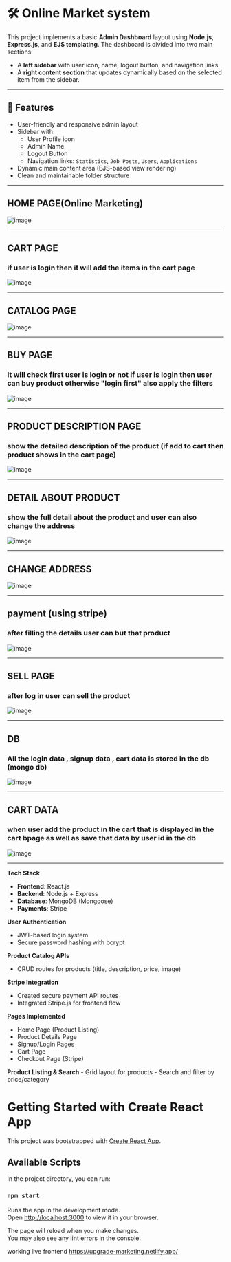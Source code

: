# 🛠️ Online Market system

This project implements a basic **Admin Dashboard** layout using **Node.js**, **Express.js**, and **EJS templating**. The dashboard is divided into two main sections:

- A **left sidebar** with user icon, name, logout button, and navigation links.
- A **right content section** that updates dynamically based on the selected item from the sidebar.

---

## 🚀 Features

- User-friendly and responsive admin layout
- Sidebar with:
  - User Profile icon
  - Admin Name
  - Logout Button
  - Navigation links: `Statistics`, `Job Posts`, `Users`, `Applications`
- Dynamic main content area (EJS-based view rendering)
- Clean and maintainable folder structure

---



## HOME PAGE(Online Marketing)
![image](https://github.com/jotkaur-6284/upgrade-online-market/blob/main/src/img/1.PNG?raw=true)

---

## CART PAGE
### if user is login then it will add the items in the cart page 
![image](https://github.com/jotkaur-6284/upgrade-online-market/blob/main/src/img/2.PNG?raw=true)

---


## CATALOG PAGE
![image](https://github.com/jotkaur-6284/upgrade-online-market/blob/main/src/img/3.PNG?raw=true)

---


## BUY PAGE
### It will check first user is login or not if user is login then user can buy product otherwise "login first" also apply the filters
![image](https://github.com/jotkaur-6284/upgrade-online-market/blob/main/src/img/4.PNG?raw=true)

---

## PRODUCT DESCRIPTION PAGE 
### show the detailed description of the product (if add to cart then product shows in the cart page)
![image](https://github.com/jotkaur-6284/upgrade-online-market/blob/main/src/img/5.PNG?raw=true)

---

## DETAIL ABOUT PRODUCT 
### show the full detail about the product and user can also change the address 
![image](https://github.com/jotkaur-6284/upgrade-online-market/blob/main/src/img/6.PNG?raw=true)

---

## CHANGE ADDRESS
![image](https://github.com/jotkaur-6284/upgrade-upgrade-online-market/blob/main/src/img/7.PNG?raw=true)

---

## payment (using stripe)
### after filling the details user can but that product
![image](https://github.com/jotkaur-6284/online-market/blob/main/src/img/8.PNG?raw=true)

---

## SELL PAGE
### after log in user can sell the product
![image](https://github.com/jotkaur-6284/online-market/blob/main/src/img/9.PNG?raw=true)

---

## DB
### All the login data , signup data , cart data is stored in the db (mongo db)
![image](https://github.com/jotkaur-6284/online-market/blob/main/src/img/10.PNG?raw=true)

---

## CART DATA
### when user add the product in the cart that is displayed in the cart bpage as well as save that data by user id in the db
![image](https://github.com/jotkaur-6284/online-market/blob/main/src/img/11.PNG?raw=true)

---


 **Tech Stack**
   - **Frontend**: React.js
   - **Backend**: Node.js + Express
   - **Database**: MongoDB (Mongoose)
   - **Payments**: Stripe
  
**User Authentication**
   - JWT-based login system
   - Secure password hashing with bcrypt

**Product Catalog APIs**
   - CRUD routes for products (title, description, price, image)

**Stripe Integration**
   - Created secure payment API routes
   - Integrated Stripe.js for frontend flow

**Pages Implemented**
   - Home Page (Product Listing)
   - Product Details Page
   - Signup/Login Pages
   - Cart Page
   - Checkout Page (Stripe)

**Product Listing & Search**
    - Grid layout for products
    - Search and filter by price/category

  
# Getting Started with Create React App

This project was bootstrapped with [Create React App](https://github.com/facebook/create-react-app).

## Available Scripts

In the project directory, you can run:

### `npm start`

Runs the app in the development mode.\
Open [http://localhost:3000](http://localhost:3000) to view it in your browser.

The page will reload when you make changes.\
You may also see any lint errors in the console.



working live frontend 
https://upgrade-marketing.netlify.app/
